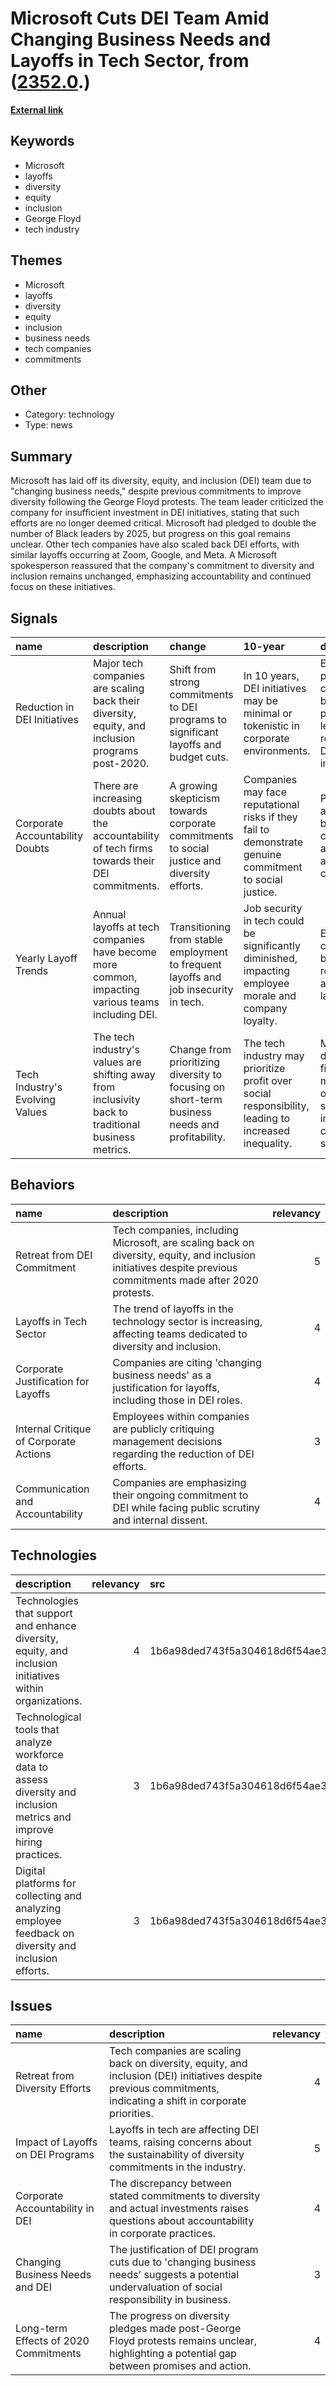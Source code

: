 # __Microsoft Cuts DEI Team Amid Changing Business Needs and Layoffs in Tech Sector__, from ([2352.0](https://kghosh.substack.com/p/2352.0).)

__[External link](https://www.businessinsider.com/microsoft-layoffs-dei-leader-email-2024-7)__



## Keywords

* Microsoft
* layoffs
* diversity
* equity
* inclusion
* George Floyd
* tech industry

## Themes

* Microsoft
* layoffs
* diversity
* equity
* inclusion
* business needs
* tech companies
* commitments

## Other

* Category: technology
* Type: news

## Summary

Microsoft has laid off its diversity, equity, and inclusion (DEI) team due to "changing business needs," despite previous commitments to improve diversity following the George Floyd protests. The team leader criticized the company for insufficient investment in DEI initiatives, stating that such efforts are no longer deemed critical. Microsoft had pledged to double the number of Black leaders by 2025, but progress on this goal remains unclear. Other tech companies have also scaled back DEI efforts, with similar layoffs occurring at Zoom, Google, and Meta. A Microsoft spokesperson reassured that the company's commitment to diversity and inclusion remains unchanged, emphasizing accountability and continued focus on these initiatives.

## Signals

| name                            | description                                                                                         | change                                                                                         | 10-year                                                                                                 | driving-force                                                                                        |   relevancy |
|:--------------------------------|:----------------------------------------------------------------------------------------------------|:-----------------------------------------------------------------------------------------------|:--------------------------------------------------------------------------------------------------------|:-----------------------------------------------------------------------------------------------------|------------:|
| Reduction in DEI Initiatives    | Major tech companies are scaling back their diversity, equity, and inclusion programs post-2020.    | Shift from strong commitments to DEI programs to significant layoffs and budget cuts.          | In 10 years, DEI initiatives may be minimal or tokenistic in corporate environments.                    | Economic pressures and changing business priorities are leading to the reduction of DEI investments. |           4 |
| Corporate Accountability Doubts | There are increasing doubts about the accountability of tech firms towards their DEI commitments.   | A growing skepticism towards corporate commitments to social justice and diversity efforts.    | Companies may face reputational risks if they fail to demonstrate genuine commitment to social justice. | Public scrutiny and potential backlash from consumers and employees are driving this change.         |           5 |
| Yearly Layoff Trends            | Annual layoffs at tech companies have become more common, impacting various teams including DEI.    | Transitioning from stable employment to frequent layoffs and job insecurity in tech.           | Job security in tech could be significantly diminished, impacting employee morale and company loyalty.  | Economic conditions and business restructuring are influencing layoff trends.                        |           4 |
| Tech Industry's Evolving Values | The tech industry's values are shifting away from inclusivity back to traditional business metrics. | Change from prioritizing diversity to focusing on short-term business needs and profitability. | The tech industry may prioritize profit over social responsibility, leading to increased inequality.    | Market demands and financial metrics are overshadowing social initiatives in corporate strategies.   |           5 |

## Behaviors

| name                                   | description                                                                                                                                                  |   relevancy |
|:---------------------------------------|:-------------------------------------------------------------------------------------------------------------------------------------------------------------|------------:|
| Retreat from DEI Commitment            | Tech companies, including Microsoft, are scaling back on diversity, equity, and inclusion initiatives despite previous commitments made after 2020 protests. |           5 |
| Layoffs in Tech Sector                 | The trend of layoffs in the technology sector is increasing, affecting teams dedicated to diversity and inclusion.                                           |           4 |
| Corporate Justification for Layoffs    | Companies are citing 'changing business needs' as a justification for layoffs, including those in DEI roles.                                                 |           4 |
| Internal Critique of Corporate Actions | Employees within companies are publicly critiquing management decisions regarding the reduction of DEI efforts.                                              |           3 |
| Communication and Accountability       | Companies are emphasizing their ongoing commitment to DEI while facing public scrutiny and internal dissent.                                                 |           4 |

## Technologies

| description                                                                                                             |   relevancy | src                              |
|:------------------------------------------------------------------------------------------------------------------------|------------:|:---------------------------------|
| Technologies that support and enhance diversity, equity, and inclusion initiatives within organizations.                |           4 | 1b6a98ded743f5a304618d6f54ae3f91 |
| Technological tools that analyze workforce data to assess diversity and inclusion metrics and improve hiring practices. |           3 | 1b6a98ded743f5a304618d6f54ae3f91 |
| Digital platforms for collecting and analyzing employee feedback on diversity and inclusion efforts.                    |           3 | 1b6a98ded743f5a304618d6f54ae3f91 |

## Issues

| name                                  | description                                                                                                                                                     |   relevancy |
|:--------------------------------------|:----------------------------------------------------------------------------------------------------------------------------------------------------------------|------------:|
| Retreat from Diversity Efforts        | Tech companies are scaling back on diversity, equity, and inclusion (DEI) initiatives despite previous commitments, indicating a shift in corporate priorities. |           4 |
| Impact of Layoffs on DEI Programs     | Layoffs in tech are affecting DEI teams, raising concerns about the sustainability of diversity commitments in the industry.                                    |           5 |
| Corporate Accountability in DEI       | The discrepancy between stated commitments to diversity and actual investments raises questions about accountability in corporate practices.                    |           4 |
| Changing Business Needs and DEI       | The justification of DEI program cuts due to 'changing business needs' suggests a potential undervaluation of social responsibility in business.                |           3 |
| Long-term Effects of 2020 Commitments | The progress on diversity pledges made post-George Floyd protests remains unclear, highlighting a potential gap between promises and action.                    |           4 |